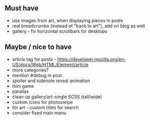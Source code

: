 ## Must have

* use images from art, when displaying pieces in posts
* real breadcrumbs (instead of "back to art"), add on blog as well
* gallery - fix horizontal scrollbars for desktops

## Maybe / nice to have

* article tag for posts - https://developer.mozilla.org/en-US/docs/Web/HTML/Element/article
* more categories?
* mention #debug in post
* spoiler and sidenote reveal animation
* mini game
* parallax
* clean up gallery/art-single SCSS (tall/wide)
* custom icons for photoswipe
* for art - custom titles for search
* consider fixed main menu

